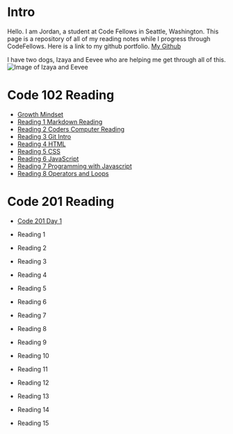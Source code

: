 # Intro
Hello. I am Jordan, a student at Code Fellows in Seattle, Washington. This page is a repository of all of my reading notes while I progress through CodeFellows. Here is a link to my github portfolio. [My Github](https://github.com/Jofleming)

I have two dogs, Izaya and Eevee who are helping me get through all of this.
![Image of Izaya and Eevee](https://user-images.githubusercontent.com/89767349/131391508-e0a3d5f6-f55c-4f55-b102-46600bb16b98.png)

# Code 102 Reading

- [Growth Mindset](growth-mindset.md)
- [Reading 1 Markdown Reading](markdown.md)
- [Reading 2 Coders Computer Reading](coders-computer.md)
- [Reading 3 Git Intro](git_intro.md)
- [Reading 4 HTML](html.md)
- [Reading 5 CSS](css.md)
- [Reading 6 JavaScript](javascript.md)
- [Reading 7 Programming with Javascript](programmingwithjs.md)
- [Reading 8 Operators and Loops](operators-loops.md)

# Code 201 Reading

- [Code 201 Day 1](class-01.md)

- Reading 1
- Reading 2
- Reading 3
- Reading 4
- Reading 5
- Reading 6
- Reading 7
- Reading 8
- Reading 9
- Reading 10
- Reading 11
- Reading 12
- Reading 13
- Reading 14
- Reading 15
